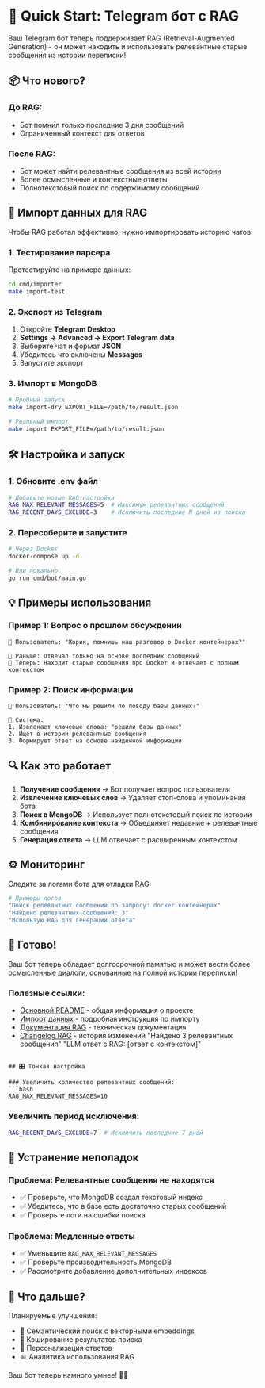 # 🚀 Quick Start: Telegram бот с RAG

Ваш Telegram бот теперь поддерживает RAG (Retrieval-Augmented Generation) - он может находить и использовать релевантные старые сообщения из истории переписки!

## 📦 Что нового?

### До RAG:
- Бот помнил только последние 3 дня сообщений
- Ограниченный контекст для ответов

### После RAG:
- Бот может найти релевантные сообщения из всей истории
- Более осмысленные и контекстные ответы
- Полнотекстовый поиск по содержимому сообщений

## 🎯 Импорт данных для RAG

Чтобы RAG работал эффективно, нужно импортировать историю чатов:

### 1. Тестирование парсера

Протестируйте на примере данных:

```bash
cd cmd/importer
make import-test
```

### 2. Экспорт из Telegram

1. Откройте **Telegram Desktop**
2. **Settings → Advanced → Export Telegram data**
3. Выберите чат и формат **JSON**
4. Убедитесь что включены **Messages**
5. Запустите экспорт

### 3. Импорт в MongoDB

```bash
# Пробный запуск
make import-dry EXPORT_FILE=/path/to/result.json

# Реальный импорт
make import EXPORT_FILE=/path/to/result.json
```

## 🛠 Настройка и запуск

### 1. Обновите .env файл
```bash
# Добавьте новые RAG настройки
RAG_MAX_RELEVANT_MESSAGES=5  # Максимум релевантных сообщений
RAG_RECENT_DAYS_EXCLUDE=3    # Исключить последние N дней из поиска
```

### 2. Пересоберите и запустите
```bash
# Через Docker
docker-compose up -d

# Или локально
go run cmd/bot/main.go
```

## 💡 Примеры использования

### Пример 1: Вопрос о прошлом обсуждении
```
👤 Пользователь: "Жорик, помнишь наш разговор о Docker контейнерах?"

🤖 Раньше: Отвечал только на основе последних сообщений
🤖 Теперь: Находит старые сообщения про Docker и отвечает с полным контекстом
```

### Пример 2: Поиск информации
```
👤 Пользователь: "Что мы решили по поводу базы данных?"

🤖 Система:
1. Извлекает ключевые слова: "решили базы данных"
2. Ищет в истории релевантные сообщения
3. Формирует ответ на основе найденной информации
```

## 🔍 Как это работает

1. **Получение сообщения** → Бот получает вопрос пользователя
2. **Извлечение ключевых слов** → Удаляет стоп-слова и упоминания бота
3. **Поиск в MongoDB** → Использует полнотекстовый поиск по истории
4. **Комбинирование контекста** → Объединяет недавние + релевантные сообщения
5. **Генерация ответа** → LLM отвечает с расширенным контекстом

## ⚙️ Мониторинг

Следите за логами бота для отладки RAG:
```bash
# Примеры логов
"Поиск релевантных сообщений по запросу: docker контейнерах"
"Найдено релевантных сообщений: 3"
"Использую RAG для генерации ответа"
```

## 🎉 Готово!

Ваш бот теперь обладает долгосрочной памятью и может вести более осмысленные диалоги, основанные на полной истории переписки!

### Полезные ссылки:
- [Основной README](README.md) - общая информация о проекте
- [Импорт данных](cmd/importer/README.md) - подробная инструкция по импорту
- [Документация RAG](docs/rag.md) - техническая документация
- [Changelog RAG](CHANGELOG_RAG.md) - история изменений
"Найдено 3 релевантных сообщения"
"LLM ответ с RAG: [ответ с контекстом]"
```

## 🎛 Тонкая настройка

### Увеличить количество релевантных сообщений:
```bash
RAG_MAX_RELEVANT_MESSAGES=10
```

### Увеличить период исключения:
```bash
RAG_RECENT_DAYS_EXCLUDE=7  # Исключить последние 7 дней
```

## 🐛 Устранение неполадок

### Проблема: Релевантные сообщения не находятся
- ✅ Проверьте, что MongoDB создал текстовый индекс
- ✅ Убедитесь, что в базе есть достаточно старых сообщений
- ✅ Проверьте логи на ошибки поиска

### Проблема: Медленные ответы
- ✅ Уменьшите `RAG_MAX_RELEVANT_MESSAGES`
- ✅ Проверьте производительность MongoDB
- ✅ Рассмотрите добавление дополнительных индексов

## 🔮 Что дальше?

Планируемые улучшения:
- 🎯 Семантический поиск с векторными embeddings
- 🚀 Кэширование результатов поиска
- 🎨 Персонализация ответов
- 📊 Аналитика использования RAG

Ваш бот теперь намного умнее! 🧠✨
